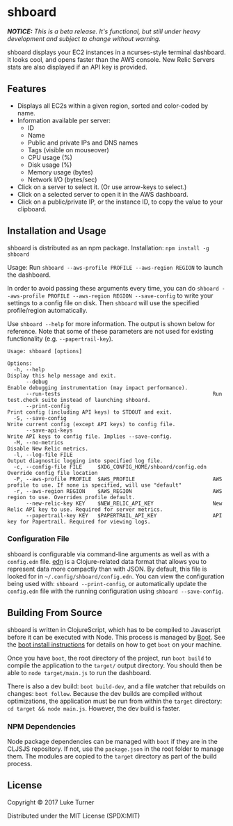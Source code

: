 # shboard

*__NOTICE:__ This is a beta release. It's functional, but still under heavy development and subject to change without warning.*

shboard displays your EC2 instances in a ncurses-style terminal dashboard. It looks cool, and opens faster than the AWS console. New Relic Servers stats are also displayed if an API key is provided.

## Features

* Displays all EC2s within a given region, sorted and color-coded by name.
* Information available per server:
  * ID
  * Name
  * Public and private IPs and DNS names
  * Tags (visible on mouseover)
  * CPU usage (%)
  * Disk usage (%)
  * Memory usage (bytes)
  * Network I/O (bytes/sec)
* Click on a server to select it. (Or use arrow-keys to select.)
* Click on a selected server to open it in the AWS dashboard.
* Click on a public/private IP, or the instance ID, to copy the value to your clipboard.

## Installation and Usage

shboard is distributed as an npm package. Installation: `npm install -g shboard`

Usage: Run `shboard --aws-profile PROFILE --aws-region REGION` to launch the dashboard.

In order to avoid passing these arguments every time, you can do `shboard --aws-profile PROFILE --aws-region REGION --save-config` to write your settings to a config file on disk. Then `shboard` will use the specified profile/region automatically.

Use `shboard --help` for more information. The output is shown below for reference. Note that some of these parameters are not used for existing functionality (e.g. `--papertrail-key`).

```
Usage: shboard [options]

Options:
  -h, --help                                                      Display this help message and exit.
      --debug                                                     Enable debugging instrumentation (may impact performance).
      --run-tests                                                 Run test.check suite instead of launching shboard.
      --print-config                                              Print config (including API keys) to STDOUT and exit.
  -S, --save-config                                               Write current config (except API keys) to config file.
      --save-api-keys                                             Write API keys to config file. Implies --save-config.
  -M, --no-metrics                                                Disable New Relic metrics.
  -l, --log-file FILE                                             Output diagnostic logging into specified log file.
  -c, --config-file FILE     $XDG_CONFIG_HOME/shboard/config.edn  Override config file location
  -P, --aws-profile PROFILE  $AWS_PROFILE                         AWS profile to use. If none is specified, will use "default"
  -r, --aws-region REGION    $AWS_REGION                          AWS region to use. Overrides profile default.
      --new-relic-key KEY    $NEW_RELIC_API_KEY                   New Relic API key to use. Required for server metrics.
      --papertrail-key KEY   $PAPERTRAIL_API_KEY                  API key for Papertrail. Required for viewing logs.
```

### Configuration File

shboard is configurable via command-line arguments as well as with a `config.edn` file. [edn](https://github.com/edn-format/edn) is a Clojure-related data format that allows you to represent data more compactly than with JSON. By default, this file is looked for in `~/.config/shboard/config.edn`. You can view the configuration being used with: `shboard --print-config`, or automatically update the `config.edn` file with the running configuration using `shboard --save-config`.


## Building From Source

shboard is written in ClojureScript, which has to be compiled to Javascript before it can be executed with Node. This process is managed by [Boot](http://boot-clj.com/). See the [boot install instructions](https://github.com/boot-clj/boot#install) for details on how to get `boot` on your machine.

Once you have `boot`, the root directory of the project, run `boot build` to compile the application to the `target/` output directory. You should then be able to `node target/main.js` to run the dashboard.

There is also a dev build: `boot build-dev`, and a file watcher that rebuilds on changes: `boot follow`. Because the dev builds are compiled without optimizations, the application must be run from within the `target` directory: `cd target && node main.js`. However, the dev build is faster.

### NPM Dependencies

Node package dependencies can be managed with `boot` if they are in the CLJSJS repository. If not, use the `package.json` in the root folder to manage them. The modules are copied to the `target` directory as part of the build process.

## License

Copyright © 2017 Luke Turner

Distributed under the MIT License (SPDX:MIT)